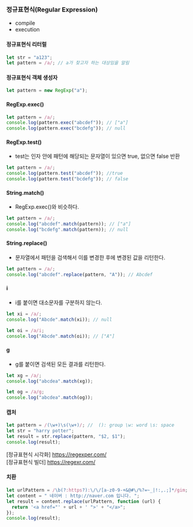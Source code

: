 ### 정규표현식(Regular Expression)

- compile  
- execution  

#### 정규표현식 리터럴

```js
let str = "a123";
let pattern = /a/; // a가 찾고자 하는 대상임을 알림
```

#### 정규표현식 객체 생성자

```js
let pattern = new RegExp("a");
```

#### RegExp.exec()

```js
let pattern = /a/;
console.log(pattern.exec("abcdef")); // ["a"]
console.log(pattern.exec("bcdefg")); // null
``` 

#### RegExp.test()

- test는 인자 안에 패턴에 해당되는 문자열이 있으면 true, 없으면 false 반환

```js
let pattern = /a/;
console.log(pattern.test("abcdef")); //true
console.log(pattern.test("bcdefg")); // false
```

#### String.match()

- RegExp.exec()와 비슷하다.

```js
let pattern = /a/;
console.log("abcdef".match(pattern)); // ["a"]
console.log("bcdefg".match(pattern)); // null
```

#### String.replace()

- 문자열에서 패턴을 검색해서 이를 변경한 후에 변경된 값을 리턴한다.

```js
let pattern = /a/;
console.log("abcdef".replace(pattern, "A")); // Abcdef
```

#### i

- i를 붙이면 대소문자를 구분하지 않는다.

```js
let xi = /a/;
console.log("Abcde".match(xi)); // null

let oi = /a/i;
console.log("Abcde".match(oi)); // ["A"]
```

#### g

- g를 붙이면 검색된 모든 결과를 리턴한다.

```js
let xg = /a/;
console.log("abcdea".match(xg));

let og = /a/g;
console.log("abcdea".match(og));
```

#### 캡처

```js
let pattern = /(\w+)\s(\w+)/; //  (): group \w: word \s: space
let str = "harry potter";
let result = str.replace(pattern, "$2, $1");
console.log(result);
```

[정규표현식 시각화]  https://regexper.com/  
[정규표현식 빌더]  https://regexr.com/  

#### 치환

```js
let urlPattern = /\b(?:https?):\/\/[a-z0-9-+&@#\/%?=~_|!:,.;]*/gim;
let content = " 네이버 : http://naver.com 입니다. ";
let result = content.replace(urlPattern, function (url) {
  return '<a href="' + url + ' ">' + "</a>";
});
console.log(result);
```

